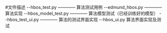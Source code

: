 #文件描述    --hbos_test.py ———— 算法测试用例    --edmund_hbos.py ———— 算法实现    --hbos_model_test.py ———— 算法模型测试（已经训练好的模型）    --hbos_test_ui.py ———— 算法的测试界面实现    --hbos_ui.py 算法界面实现及测试
